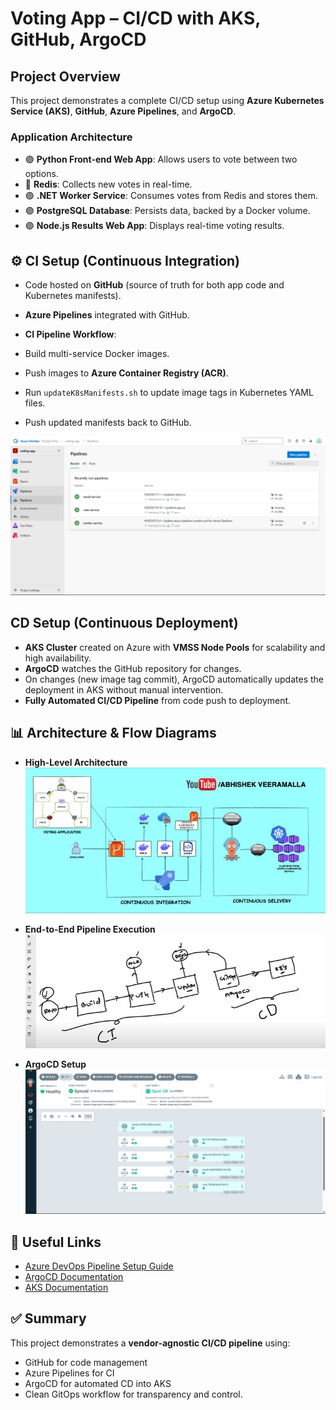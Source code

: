 # Voting App – CI/CD with AKS, GitHub, ArgoCD

##  Project Overview

This project demonstrates a complete CI/CD setup using **Azure Kubernetes Service (AKS)**, **GitHub**, **Azure Pipelines**, and **ArgoCD**.

### Application Architecture

* 🟣 **Python Front-end Web App**: Allows users to vote between two options.
* 🔴 **Redis**: Collects new votes in real-time.
* 🟣 **.NET Worker Service**: Consumes votes from Redis and stores them.
* 🟣 **PostgreSQL Database**: Persists data, backed by a Docker volume.
* 🟣 **Node.js Results Web App**: Displays real-time voting results.

## ⚙️ CI Setup (Continuous Integration)

*  Code hosted on **GitHub** (source of truth for both app code and Kubernetes manifests).
*  **Azure Pipelines** integrated with GitHub.
*  **CI Pipeline Workflow**:

  * Build multi-service Docker images.
  * Push images to **Azure Container Registry (ACR)**.
  * Run `updateK8sManifests.sh` to update image tags in Kubernetes YAML files.
  * Push updated manifests back to GitHub.

![Pipeline Diagram](https://github.com/em-sh/voting-app-1/blob/main/pipelines.png)

##  CD Setup (Continuous Deployment)

*  **AKS Cluster** created on Azure with **VMSS Node Pools** for scalability and high availability.
*  **ArgoCD** watches the GitHub repository for changes.
*  On changes (new image tag commit), ArgoCD automatically updates the deployment in AKS without manual intervention.
*  **Fully Automated CI/CD Pipeline** from code push to deployment.

## 📊 Architecture & Flow Diagrams

* **High-Level Architecture**
![alt text](https://github.com/em-sh/voting-app-1/blob/main/CI-CD-workflow.jpg "High-Level Architecture")

* **End-to-End Pipeline Execution**
  ![Pipeline](https://github.com/em-sh/voting-app-1/blob/main/End-to-End%20Pipeline%20Execution.png)

* **ArgoCD Setup**
  ![AKS](https://github.com/em-sh/voting-app-1/blob/main/ArgoCD-Status.png)

## 📎 Useful Links

* [Azure DevOps Pipeline Setup Guide](https://dev.azure.com/)
* [ArgoCD Documentation](https://argo-cd.readthedocs.io/en/stable/)
* [AKS Documentation](https://learn.microsoft.com/en-us/azure/aks/)

## ✅ Summary

This project demonstrates a **vendor-agnostic CI/CD pipeline** using:

* GitHub for code management
* Azure Pipelines for CI
* ArgoCD for automated CD into AKS
* Clean GitOps workflow for transparency and control.

